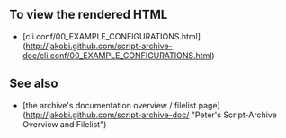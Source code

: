 To view the rendered HTML
-------------------------

* [cli.conf/00_EXAMPLE_CONFIGURATIONS.html]
  (http://jakobi.github.com/script-archive-doc/cli.conf/00_EXAMPLE_CONFIGURATIONS.html)


See also
--------

* [the archive's documentation overview / filelist page]
  (http://jakobi.github.com/script-archive-doc/
  "Peter's Script-Archive Overview and Filelist")

